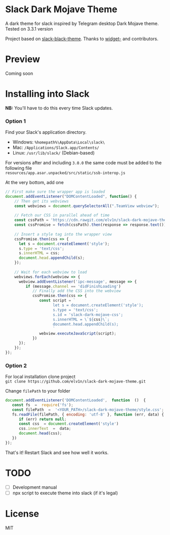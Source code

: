 
  
# Slack Dark Mojave Theme  
  
A dark theme for slack inspired by Telegram desktop Dark Mojave theme.  
Tested on 3.3.1 version  
  
Project based on  [slack-black-theme](https://github.com/widget-/slack-black-theme). Thanks to [widget-](https://github.com/widget-) and contributors.
# Preview  
  
Coming soon  
  
# Installing into Slack  
  
**NB:** You'll have to do this every time Slack updates.  
  
### Option 1  
  
Find your Slack's application directory.  
  
* Windows: `%homepath%\AppData\Local\slack\`  
* Mac: `/Applications/Slack.app/Contents/`  
* Linux: `/usr/lib/slack/` (Debian-based)  
  
For versions after and including `3.0.0` the same code must be added to the following file  
`resources/app.asar.unpacked/src/static/ssb-interop.js`  
  
At the very bottom, add one  
  
```js  
// First make sure the wrapper app is loaded  
document.addEventListener("DOMContentLoaded", function() {  
    // Then get its webviews  
    const webviews = document.querySelectorAll(".TeamView webview");  
    
    // Fetch our CSS in parallel ahead of time  
    const cssPath = 'https://cdn.rawgit.com/elv1n/slack-dark-mojave-theme/master/style.css';  
    const cssPromise = fetch(cssPath).then(response => response.text());  
  
    // Insert a style tag into the wrapper view
    cssPromise.then(css => {
      let s = document.createElement('style');
      s.type = 'text/css';
      s.innerHTML = css;
      document.head.appendChild(s);
    });
  
    // Wait for each webview to load  
    webviews.forEach(webview => {  
      webview.addEventListener('ipc-message', message => {  
         if (message.channel == 'didFinishLoading')  
            // Finally add the CSS into the webview  
            cssPromise.then(css => {  
               const script = `  
                     let s = document.createElement('style');  
                     s.type = 'text/css';  
                     s.id = 'slack-dark-mojave-css';  
                     s.innerHTML = \`${css}\`;  
                     document.head.appendChild(s);  
                     `  
               webview.executeJavaScript(script);  
            })  
      });  
    });  
});  
```  
  
### Option 2  
  
For local installation clone project  
`git clone https://github.com/elv1n/slack-dark-mojave-theme.git`  
  
Change `filePath` to your folder  
  
```js  
document.addEventListener('DOMContentLoaded',  function  ()  {  
   const fs  =  require('fs');  
   const filePath  =  '<YOUR_PATH>/slack-dark-mojave-theme/style.css';  
   fs.readFile(filePath, { encoding: 'utf-8' }, function (err, data) {  
      if (err) return null;  
      const css  = document.createElement('style')  
      css.innerText  =  data;  
      document.head(css);  
   })  
});  
```  
  
That's it! Restart Slack and see how well it works.  
  
# TODO  
  
 - [ ] Development manual  
 - [ ] npx script to execute theme into slack (if it's legal)  
  
# License  
  
MIT